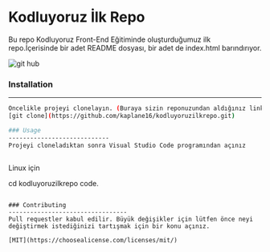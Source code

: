 

# Kodluyoruz İlk Repo
Bu repo Kodluyoruz Front-End Eğitiminde oluşturduğumuz ilk repo.İçerisinde bir adet README dosyası, bir adet de index.html barındırıyor.

![git hub](resimcik1.png)

### Installation
-----------------------------
```bash
Öncelikle projeyi clonelayın. (Buraya sizin reponuzundan aldığınız link gelecek)
[git clone](https://github.com/kaplane16/kodluyoruzilkrepo.git)

### Usage
----------------------------
Projeyi cloneladıktan sonra Visual Studio Code programından açınız



```
Linux için

cd kodluyoruzilkrepo
code.
```

### Contributing
---------------------------------
Pull requestler kabul edilir. Büyük değişikler için lütfen önce neyi değiştirmek istediğinizi tartışmak için bir konu açınız.

[MIT](https://choosealicense.com/licenses/mit/)

